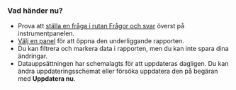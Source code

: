 ### <a name="what-now"></a>Vad händer nu?
* Prova att [ställa en fråga i rutan Frågor och svar](../power-bi-q-and-a.md) överst på instrumentpanelen.
* [Välj en panel](../service-dashboard-tiles.md) för att öppna den underliggande rapporten.
* Du kan filtrera och markera data i rapporten, men du kan inte spara dina ändringar.
* Datauppsättningen har schemalagts för att uppdateras dagligen. Du kan ändra uppdateringsschemat eller försöka uppdatera den på begäran med **Uppdatera nu**.

